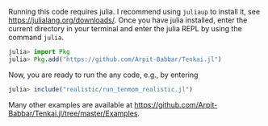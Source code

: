 Running this code requires julia. I recommend using `juliaup` to install it, see https://julialang.org/downloads/. Once you have julia installed, enter the current directory in your terminal and enter the julia REPL by using the command `julia`.

```julia
julia> import Pkg
julia> Pkg.add("https://github.com/Arpit-Babbar/Tenkai.jl")
```
Now, you are ready to run the any code, e.g., by entering
```julia
julia> include("realistic/run_tenmom_realistic.jl")
```
Many other examples are available at https://github.com/Arpit-Babbar/Tenkai.jl/tree/master/Examples.

